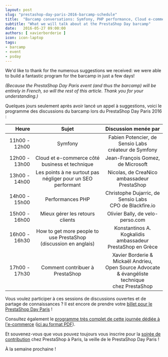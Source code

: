 ```yaml
---
layout: post
slug: "prestashop-day-paris-2016-barcamp-schedule"
title:  "Barcamp conversations: Symfony, PHP performance, Cloud e-commerce, SEO, Customer Returns and more!"
subtitle: "What we will talk about at the PrestaShop Day barcamp"
date:   2016-05-27 09:00:00
authors: [ xavierborderie ]
icon: icon-laptop
tags:
- barcamp
- event
- psday
---
```


We'd like to thank for the numerous suggestions we received: we were able to build a fantastic program for the barcamp in just a few days!

<i>(Because the PrestaShop Day Paris event (and thus the barcamp) will be entirely in French, so will the rest of this article. Thank you for your understanding.)</i>

Quelques jours seulement après avoir lancé un appel à suggestions, voici le programme des discussions du barcamp lors du PrestaShop Day Paris 2016 :

|         Heure |                            Sujet                            |                                    Discussion menée par                                   |
|--------------:|:-----------------------------------------------------------:|:-----------------------------------------------------------------------------------------:|
| 11h00 - 12h00 |                           Symfony                           |                    Fabien Potencier, de Sensio Labs<br/>créateur de Symfony                   |
| 12h00 - 13h00 |        Cloud et e-commerce côté business et technique       |                             Jean-François Gomez, de Microsoft                             |
| 13h00 - 14h00 | Les points à ne surtout pas négliger pour un SEO performant |                        Nicolas, de CreaNico<br/>ambassadeur PrestaShop                       |
| 14h00 - 15h00 |                       Performances PHP                      |                  Christophe Dujarric, de Sensio Labs<br/>CPO de Blackfire.io                  |
| 15h00 - 16h00 |               Mieux gérer les retours clients               |                              Olivier Bally, de velo-perso.com                             |
| 16h00 - 16h30 |         How to get more people to use PrestaShop<br/>(discussion en anglais)            |                  Konstantinos A. Kogkalidis<br/>ambassadeur PrestaShop en Grèce              |
| 17h00 - 17h30 |               Comment contribuer à PrestaShop               | Xavier Borderie & Mickaël Andrieu, <br/>Open Source Advocate & évangéliste technique<br/>chez PrestaShop |

Vous voulez participer à ces sessions de discussions ouvertes et de partage de connaissances ? Il est encore de prendre votre [billet pour le PrestaShop Day Paris](http://www.eventbrite.com/e/billets-prestashop-day-paris-24083434200?aff=Build) !

Consultez également le [programme très complet de cette journée dédiée à l'e-commerce](http://www.prestashopday.com/) ([ici au format PDF](http://www.prestashopday.com/wp-content/uploads/pdf/Plan_programme_2016.pdf)).

Et souvenez-vous que vous pouvez toujours vous inscrire pour la [soirée de contribution](http://build.prestashop.com/news/contributor-night-barcamp-prestashop-day/) chez PrestaShop à Paris, la veille de le PrestaShop Day Paris !

À la semaine prochaine !

